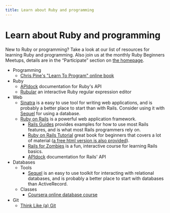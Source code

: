 ```yaml
---
title: Learn about Ruby and programming
---
```


Learn about Ruby and programming
================================

New to Ruby or programming? Take a look at our list of resources for learning Ruby and programming. Also join us at the monthly Ruby Beginners Meetups, details are in the “Participate” section on [the homepage](/).

-   Programming
    -   [Chris Pine's "Learn To Program" online book](http://pine.fm/LearnToProgram/ "http://pine.fm/LearnToProgram/")
-   Ruby
    -   [APIdock](http://apidock.com/ruby "http://apidock.com/ruby") documentation for Ruby's API
    -   [Rubular](http://rubular.com/ "http://rubular.com/") an interactive Ruby regular expression editor
-   Web
    -   [Sinatra](http://www.sinatrarb.com/intro "http://www.sinatrarb.com/intro") is a easy to use tool for writing web applications, and is probably a better place to start than with Rails. Consider using it with [Sequel](http://sequel.rubyforge.org/ "http://sequel.rubyforge.org/") for using a database.
    -   [Ruby on Rails](http://rubyonrails.org/ "http://rubyonrails.org/") is a powerful web application framework.
        -   [Rails Guides](http://guides.rubyonrails.org/ "http://guides.rubyonrails.org/") provides examples for how to use most Rails features, and is what most Rails programmers rely on.
        -   [Ruby on Rails Tutorial](http://ruby.railstutorial.org/ "http://ruby.railstutorial.org/") great book for beginners that covers a lot of material ([a free html version is also provided](https://www.railstutorial.org/book)).
        -   [Rails for Zombies](http://railsforzombies.org/ "http://railsforzombies.org/") is a fun, interactive course for learning Rails basics.
        -   [APIdock](http://apidock.com/rails "http://apidock.com/rails") documentation for Rails' API
-   Databases
    -   Tools
        -   [Sequel](http://sequel.rubyforge.org/ "http://sequel.rubyforge.org/") is an easy to use toolkit for interacting with relational databases, and is probably a better place to start with databases than ActiveRecord.
    -   Classes
        -   [Coursera online database course](https://class.coursera.org/db/ "https://class.coursera.org/db/")
-   Git
    -   [Think Like (a) Git](http://think-like-a-git.net/ "http://think-like-a-git.net/")

